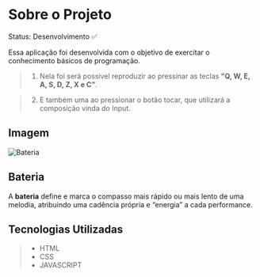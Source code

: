 # Sobre o Projeto

Status: Desenvolvimento ✅

 Essa aplicação foi desenvolvida com o objetivo de exercitar o conhecimento básicos de programação. 

>1. Nela foi será possivel reproduzir ao pressinar as teclas **"Q, W, E, A, S, D, Z, X e C"**.

>2. E também uma ao pressionar o botão tocar, que utilizará a composição vinda do Input.

## Imagem
![Bateria](https://user-images.githubusercontent.com/79663619/176559489-9f48b757-d65e-4f69-984a-019013f96756.png)

## Bateria 
A **bateria** define e marca o compasso mais rápido ou mais lento de uma melodia, atribuindo uma cadência própria e “energia” a cada performance.

## Tecnologias Utilizadas
>* HTML
>* CSS
>* JAVASCRIPT

